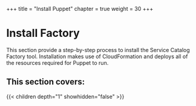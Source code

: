 +++
title = "Install Puppet"
chapter = true
weight = 30
+++


# Install Factory

This section provide a step-by-step process to install the Service Catalog Factory tool. Installation makes use of CloudFormation and deploys all of the resources required for Puppet to run.

## This section covers:
{{< children depth="1" showhidden="false" >}}